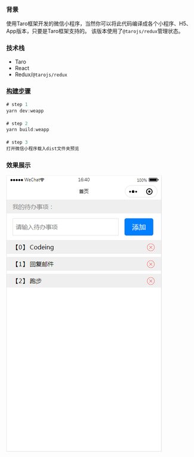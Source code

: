 ### 背景
使用Taro框架开发的微信小程序，当然你可以将此代码编译成各个小程序、H5、App版本，只要是Taro框架支持的。
该版本使用了`@tarojs/redux`管理状态。

### 技术栈
* Taro
* React
* Redux/`@tarojs/redux`
  
### [构建步骤](https://nervjs.github.io/taro/docs/GETTING-STARTED.html)
```js
# step 1
yarn dev:weapp

# step 2
yarn build:weapp

# step 3
打开微信小程序载入dist文件夹预览
```


### 效果展示

![效果图](./weapp.png)